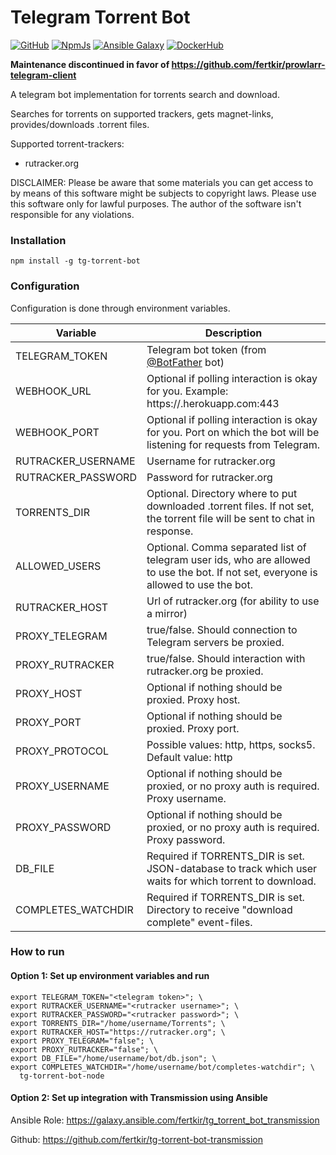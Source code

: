 # Telegram Torrent Bot
[![GitHub](https://img.shields.io/github/issues/fertkir/tg-torrent-bot-node?logo=github)](https://github.com/fertkir/tg-torrent-bot-node "view the source code")
[![NpmJs](https://img.shields.io/npm/v/tg-torrent-bot?logo=npm)](https://www.npmjs.com/package/tg-torrent-bot "npm package")
[![Ansible Galaxy](https://img.shields.io/static/v1.svg?label=collection&message=fertkir.tg_torrent_bot&logo=ansible&color=blue)](https://galaxy.ansible.com/fertkir/tg_torrent_bot "Ansible Galaxy collection")
[![DockerHub](https://img.shields.io/docker/v/fertkir/tg-torrent-bot?logo=docker)](https://hub.docker.com/r/fertkir/tg-torrent-bot "view on DockerHub")

**Maintenance discontinued in favor of https://github.com/fertkir/prowlarr-telegram-client**

A telegram bot implementation for torrents search and download.

Searches for torrents on supported trackers, gets magnet-links, provides/downloads .torrent files.

Supported torrent-trackers:

* rutracker.org

DISCLAIMER: Please be aware that some materials you can get access to by means of this software might be subjects to
copyright laws. Please use this software only for lawful purposes. The author of the software isn't responsible for any
violations.

### Installation

```
npm install -g tg-torrent-bot
```

### Configuration

Configuration is done through environment variables.

| Variable           | Description                                                                                                                          |
|--------------------|--------------------------------------------------------------------------------------------------------------------------------------|
| TELEGRAM_TOKEN     | Telegram bot token (from [@BotFather](https://t.me/BotFather) bot)                                                                   |
| WEBHOOK_URL        | Optional if polling interaction is okay for you. Example: https://<app-name>.herokuapp.com:443                                       |
| WEBHOOK_PORT       | Optional if polling interaction is okay for you. Port on which the bot will be listening for requests from Telegram.                 |
| RUTRACKER_USERNAME | Username for rutracker.org                                                                                                           |
| RUTRACKER_PASSWORD | Password for rutracker.org                                                                                                           |
| TORRENTS_DIR       | Optional. Directory where to put downloaded .torrent files. If not set, the torrent file will be sent to chat in response.           |
| ALLOWED_USERS      | Optional. Comma separated list of telegram user ids, who are allowed to use the bot. If not set, everyone is allowed to use the bot. |
| RUTRACKER_HOST     | Url of rutracker.org (for ability to use a mirror)                                                                                   |
| PROXY_TELEGRAM     | true/false. Should connection to Telegram servers be proxied.                                                                        |
| PROXY_RUTRACKER    | true/false. Should interaction with rutracker.org be proxied.                                                                        |
| PROXY_HOST         | Optional if nothing should be proxied. Proxy host.                                                                                   |
| PROXY_PORT         | Optional if nothing should be proxied. Proxy port.                                                                                   |
| PROXY_PROTOCOL     | Possible values: http, https, socks5. Default value: http                                                                            |
| PROXY_USERNAME     | Optional if nothing should be proxied, or no proxy auth is required. Proxy username.                                                 |
| PROXY_PASSWORD     | Optional if nothing should be proxied, or no proxy auth is required. Proxy password.                                                 |
| DB_FILE            | Required if TORRENTS_DIR is set. JSON-database to track which user waits for which torrent to download.                              |
| COMPLETES_WATCHDIR | Required if TORRENTS_DIR is set. Directory to receive "download complete" event-files.                                               |

### How to run

#### Option 1: Set up environment variables and run

```
export TELEGRAM_TOKEN="<telegram token>"; \
export RUTRACKER_USERNAME="<rutracker username>"; \
export RUTRACKER_PASSWORD="<rutracker password>"; \
export TORRENTS_DIR="/home/username/Torrents"; \
export RUTRACKER_HOST="https://rutracker.org"; \
export PROXY_TELEGRAM="false"; \
export PROXY_RUTRACKER="false"; \
export DB_FILE="/home/username/bot/db.json"; \
export COMPLETES_WATCHDIR="/home/username/bot/completes-watchdir"; \
  tg-torrent-bot-node
```

#### Option 2: Set up integration with Transmission using Ansible

Ansible Role: https://galaxy.ansible.com/fertkir/tg_torrent_bot_transmission

Github: https://github.com/fertkir/tg-torrent-bot-transmission

